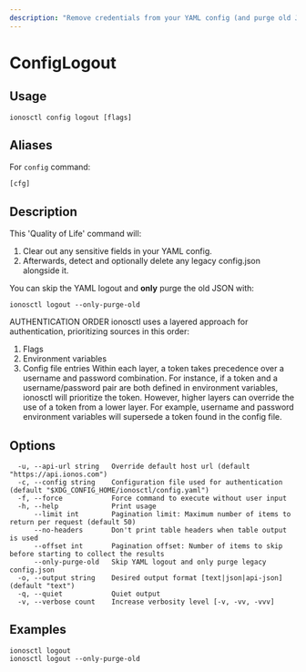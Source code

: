 ```yaml
---
description: "Remove credentials from your YAML config (and purge old JSON)"
---
```


# ConfigLogout

## Usage

```text
ionosctl config logout [flags]
```

## Aliases

For `config` command:

```text
[cfg]
```

## Description

This 'Quality of Life' command will:

  1. Clear out any sensitive fields in your YAML config.
  2. Afterwards, detect and optionally delete any legacy config.json alongside it.

You can skip the YAML logout and **only** purge the old JSON with:

    ionosctl logout --only-purge-old

AUTHENTICATION ORDER
ionosctl uses a layered approach for authentication, prioritizing sources in this order:
  1. Flags
  2. Environment variables
  3. Config file entries
Within each layer, a token takes precedence over a username and password combination. For instance, if a token and a username/password pair are both defined in environment variables, ionosctl will prioritize the token. However, higher layers can override the use of a token from a lower layer. For example, username and password environment variables will supersede a token found in the config file.

## Options

```text
  -u, --api-url string   Override default host url (default "https://api.ionos.com")
  -c, --config string    Configuration file used for authentication (default "$XDG_CONFIG_HOME/ionosctl/config.yaml")
  -f, --force            Force command to execute without user input
  -h, --help             Print usage
      --limit int        Pagination limit: Maximum number of items to return per request (default 50)
      --no-headers       Don't print table headers when table output is used
      --offset int       Pagination offset: Number of items to skip before starting to collect the results
      --only-purge-old   Skip YAML logout and only purge legacy config.json
  -o, --output string    Desired output format [text|json|api-json] (default "text")
  -q, --quiet            Quiet output
  -v, --verbose count    Increase verbosity level [-v, -vv, -vvv]
```

## Examples

```text
ionosctl logout
ionosctl logout --only-purge-old
```

